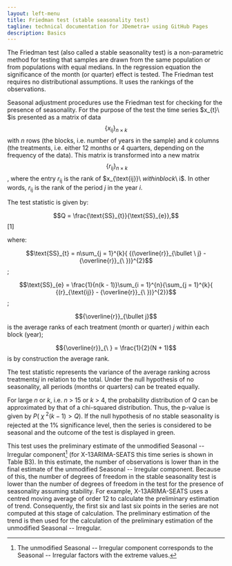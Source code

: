 ```yaml
---
layout: left-menu
title: Friedman test (stable seasonality test)
tagline: technical documentation for JDemetra+ using GitHub Pages
description: Basics
---
```


The Friedman test (also called a stable seasonality test) is a
non-parametric method for testing that samples are drawn from the same
population or from populations with equal medians. In the regression
equation the significance of the month (or quarter) effect is tested.
The Friedman test requires no distributional assumptions. It uses the
rankings of the observations.

Seasonal adjustment procedures use the Friedman test for checking for
the presence of seasonality. For the purpose of the test the time series
$x_{t}\ $is presented as a matrix of data
$$\left\{ x_{\text{ij}} \right\}_{n \times k}$$ with $n$ rows (the blocks,
i.e. number of years in the sample) and $k$ columns (the treatments,
i.e. either 12 months or 4 quarters, depending on the frequency of the
data). This matrix is transformed into a new
matrix $${\ \left\{ r_{\text{ij}} \right\}}_{n \times k}$$, where the entry
$r_{\text{ij}}$ is the rank of $x_{\text{ij}}\ $within block$\ i$. In
other words, $r_{\text{ij}}$ is the rank of the period $j$ in the year
$i$.

The test statistic is given by:

  $$Q = \frac{\text{SS}_{t}}{\text{SS}_{e}},$$   \[1\] <!--- \[7.146\] -->
 

where:

$$\text{SS}_{t} = n\sum_{j = 1}^{k}{ {(\overline{r}}_{\bullet \ j} - {\overline{r}}_{\ })}^{2}$$;

$$\text{SS}_{e} = \frac{1}{n(k - 1)}\sum_{i = 1}^{n}{\sum_{j = 1}^{k}{ {(r}_{\text{ij}} - {\overline{r}}_{\ })}^{2}}$$;

$${\overline{r}}_{\bullet j}$$ is the average ranks of each
treatment (month or quarter) $j$ within each block (year);

$${\overline{r}}_{\ } = \frac{1}{2}(N + 1)$$ is by construction the
average rank.

The test statistic represents the variance of the average ranking across
treatments$j$ in relation to the total. Under the null hypothesis of no
seasonality, all periods (months or quarters) can be treated equally.

For large $n$ or $k$, i.e. $n$ \> 15 or $k$ \> 4, the probability
distribution of $Q$ can be approximated by that of a chi-squared
distribution. Thus, the p-value is given
by$\ P(\ \chi_{\ }^{2}(k - 1) > Q)$. If the null hypothesis of no stable
seasonality is rejected at the 1% significance level, then the series is
considered to be seasonal and the outcome of the test is displayed in
green.

This test uses the preliminary estimate of the unmodified Seasonal --
Irregular component[^82] (for X-13ARIMA-SEATS this time series is shown
in Table B3). In this estimate, the number of observations is lower than
in the final estimate of the unmodified Seasonal -- Irregular component.
Because of this, the number of degrees of freedom in the stable
seasonality test is lower than the number of degrees of freedom in the
test for the presence of seasonality assuming stability. For
example, X-13ARIMA-SEATS uses a centred moving average of order 12 to
calculate the preliminary estimation of trend. Consequently, the first
six and last six points in the series are not computed at this stage of
calculation. The preliminary estimation of the trend is then used for
the calculation of the preliminary estimation of the unmodified Seasonal -- Irregular.

[^82]: The unmodified Seasonal -- Irregular component corresponds to the
    Seasonal -- Irregular factors with the extreme values.